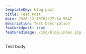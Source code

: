 ```yaml
---
templateKey: blog-post
title: Test Post
date: 2020-12-13T02:27:34.564Z
description: Test Description
featuredpost: true
featuredimage: /img/blog-index.jpg
---
```

Test body